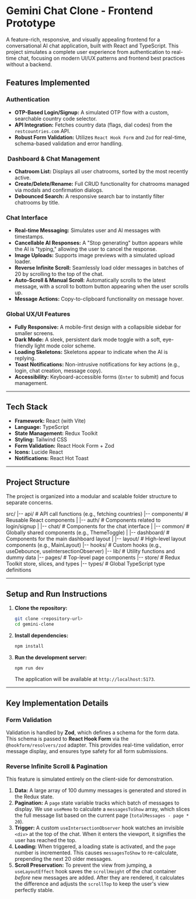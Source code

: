 # Gemini Chat Clone - Frontend Prototype

A feature-rich, responsive, and visually appealing frontend for a conversational AI chat application, built with React and TypeScript. This project simulates a complete user experience from authentication to real-time chat, focusing on modern UI/UX patterns and frontend best practices without a backend.

## Features Implemented

### Authentication

- **OTP-Based Login/Signup:** A simulated OTP flow with a custom, searchable country code selector.
- **API Integration:** Fetches country data (flags, dial codes) from the `restcountries.com` API.
- **Robust Form Validation:** Utilizes `React Hook Form` and `Zod` for real-time, schema-based validation and error handling.

### ️ Dashboard & Chat Management

- **Chatroom List:** Displays all user chatrooms, sorted by the most recently active.
- **Create/Delete/Rename:** Full CRUD functionality for chatrooms managed via modals and confirmation dialogs.
- **Debounced Search:** A responsive search bar to instantly filter chatrooms by title.

### Chat Interface

- **Real-time Messaging:** Simulates user and AI messages with timestamps.
- **Cancellable AI Responses:** A "Stop generating" button appears while the AI is "typing," allowing the user to cancel the response.
- **Image Uploads:** Supports image previews with a simulated upload loader.
- **Reverse Infinite Scroll:** Seamlessly load older messages in batches of 20 by scrolling to the top of the chat.
- **Auto-Scroll & Manual Scroll:** Automatically scrolls to the latest message, with a scroll to bottom button appearing when the user scrolls up.
- **Message Actions:** Copy-to-clipboard functionality on message hover.

### Global UX/UI Features

- **Fully Responsive:** A mobile-first design with a collapsible sidebar for smaller screens.
- **Dark Mode:** A sleek, persistent dark mode toggle with a soft, eye-friendly light mode color scheme.
- **Loading Skeletons:** Skeletons appear to indicate when the AI is replying.
- **Toast Notifications:** Non-intrusive notifications for key actions (e.g., login, chat creation, message copy).
- **Accessibility:** Keyboard-accessible forms (`Enter` to submit) and focus management.

---

## Tech Stack

- **Framework:** React (with Vite)
- **Language:** TypeScript
- **State Management:** Redux Toolkit
- **Styling:** Tailwind CSS
- **Form Validation:** React Hook Form + Zod
- **Icons:** Lucide React
- **Notifications:** React Hot Toast

---

## Project Structure

The project is organized into a modular and scalable folder structure to separate concerns.

src/
|-- api/ # API call functions (e.g., fetching countries)
|-- components/ # Reusable React components
| |-- auth/ # Components related to login/signup
| |-- chat/ # Components for the chat interface
| |-- common/ # Globally shared components (e.g., ThemeToggle)
| |-- dashboard/ # Components for the main dashboard layout
| |-- layout/ # High-level layout components (e.g., MainLayout)
|-- hooks/ # Custom hooks (e.g., useDebounce, useIntersectionObserver)
|-- lib/ # Utility functions and dummy data
|-- pages/ # Top-level page components
|-- store/ # Redux Toolkit store, slices, and types
|-- types/ # Global TypeScript type definitions

---

## Setup and Run Instructions

1.  **Clone the repository:**

    ```bash
    git clone <repository-url>
    cd gemini-clone
    ```

2.  **Install dependencies:**

    ```bash
    npm install
    ```

3.  **Run the development server:**
    ```bash
    npm run dev
    ```
    The application will be available at `http://localhost:5173`.

---

## Key Implementation Details

### Form Validation

Validation is handled by **Zod**, which defines a schema for the form data. This schema is passed to **React Hook Form** via the `@hookform/resolvers/zod` adapter. This provides real-time validation, error message display, and ensures type safety for all form submissions.

### Reverse Infinite Scroll & Pagination

This feature is simulated entirely on the client-side for demonstration.

1.  **Data:** A large array of 100 dummy messages is generated and stored in the Redux state.
2.  **Pagination:** A `page` state variable tracks which batch of messages to display. We use `useMemo` to calculate a `messagesToShow` array, which slices the full message list based on the current page (`totalMessages - page * 20`).
3.  **Trigger:** A custom `useIntersectionObserver` hook watches an invisible `<div>` at the top of the chat. When it enters the viewport, it signifies the user has reached the top.
4.  **Loading:** When triggered, a loading state is activated, and the `page` number is incremented. This causes `messagesToShow` to re-calculate, prepending the next 20 older messages.
5.  **Scroll Preservation:** To prevent the view from jumping, a `useLayoutEffect` hook saves the `scrollHeight` of the chat container _before_ new messages are added. After they are rendered, it calculates the difference and adjusts the `scrollTop` to keep the user's view perfectly stable.
